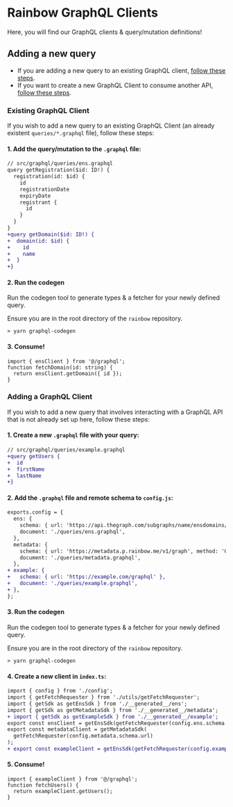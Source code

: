 # Rainbow GraphQL Clients

Here, you will find our GraphQL clients & query/mutation definitions!

## Adding a new query

- If you are adding a new query to an existing GraphQL client, [follow these steps](#existing-graphql-client).
- If you want to create a new GraphQL Client to consume another API, [follow these steps](#adding-a-graphql-client).

### Existing GraphQL Client

If you wish to add a new query to an existing GraphQL Client (an already existent `queries/*.graphql` file), follow these steps:

#### 1. Add the query/mutation to the `.graphql` file:

```diff
// src/graphql/queries/ens.graphql
query getRegistration($id: ID!) {
  registration(id: $id) {
    id
    registrationDate
    expiryDate
    registrant {
      id
    }
  }
}
+query getDomain($id: ID!) {
+  domain(id: $id) {
+    id
+    name
+  }
+}
```

#### 2. Run the codegen

Run the codegen tool to generate types & a fetcher for your newly defined query.

Ensure you are in the root directory of the `rainbow` repository.

```
> yarn graphql-codegen
```

#### 3. Consume!

```tsx
import { ensClient } from '@/graphql';
function fetchDomain(id: string) {
  return ensClient.getDomain({ id });
}
```

### Adding a GraphQL Client

If you wish to add a new query that involves interacting with a GraphQL API that is not already set up here, follow these steps:

#### 1. Create a new `.graphql` file with your query:

```diff
// src/graphql/queries/example.graphql
+query getUsers {
+  id
+  firstName
+  lastName
+}
```

#### 2. Add the `.graphql` file and remote schema to `config.js`:

```diff
exports.config = {
  ens: {
    schema: { url: 'https://api.thegraph.com/subgraphs/name/ensdomains/ens', method: 'POST' },
    document: './queries/ens.graphql',
  },
  metadata: {
    schema: { url: 'https://metadata.p.rainbow.me/v1/graph', method: 'GET' },
    document: './queries/metadata.graphql',
  },
+ example: {
+   schema: { url: 'https://example.com/graphql' },
+   document: './queries/example.graphql',
+ },
};
```

#### 3. Run the codegen

Run the codegen tool to generate types & a fetcher for your newly defined query.

Ensure you are in the root directory of the `rainbow` repository.

```
> yarn graphql-codegen
```

#### 4. Create a new client in `index.ts`:

```diff
import { config } from './config';
import { getFetchRequester } from './utils/getFetchRequester';
import { getSdk as getEnsSdk } from './__generated__/ens';
import { getSdk as getMetadataSdk } from './__generated__/metadata';
+ import { getSdk as getExampleSdk } from './__generated__/example';
export const ensClient = getEnsSdk(getFetchRequester(config.ens.schema.url));
export const metadataClient = getMetadataSdk(
  getFetchRequester(config.metadata.schema.url)
);
+ export const exampleClient = getEnsSdk(getFetchRequester(config.example.schema.url));
```

#### 5. Consume!

```tsx
import { exampleClient } from '@/graphql';
function fetchUsers() {
  return exampleClient.getUsers();
}
```